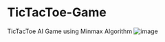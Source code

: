 # TicTacToe-Game
TicTacToe AI Game using Minmax Algorithm
![image](https://github.com/user-attachments/assets/9cd87398-0924-4c27-affe-928dd57df5d5)
